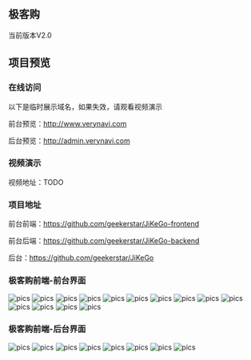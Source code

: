 ## 极客购

当前版本V2.0

## 项目预览

### 在线访问

以下是临时展示域名，如果失效，请观看视频演示

前台预览：http://www.verynavi.com

后台预览：http://admin.verynavi.com

### 视频演示

视频地址：TODO

### 项目地址

前台前端：https://github.com/geekerstar/JiKeGo-frontend

前台后端：https://github.com/geekerstar/JiKeGo-backend

后台：https://github.com/geekerstar/JiKeGo

### 极客购前端-前台界面

![pics](https://github.com/geekerstar/JiKeGo-frontend/blob/master/pics/14.jpg)
![pics](https://github.com/geekerstar/JiKeGo-frontend/blob/master/pics/1.jpg)
![pics](https://github.com/geekerstar/JiKeGo-frontend/blob/master/pics/2.jpg)
![pics](https://github.com/geekerstar/JiKeGo-frontend/blob/master/pics/3.jpg)
![pics](https://github.com/geekerstar/JiKeGo-frontend/blob/master/pics/4.jpg)
![pics](https://github.com/geekerstar/JiKeGo-frontend/blob/master/pics/5.jpg)
![pics](https://github.com/geekerstar/JiKeGo-frontend/blob/master/pics/6.jpg)
![pics](https://github.com/geekerstar/JiKeGo-frontend/blob/master/pics/7.jpg)
![pics](https://github.com/geekerstar/JiKeGo-frontend/blob/master/pics/8.jpg)
![pics](https://github.com/geekerstar/JiKeGo-frontend/blob/master/pics/9.jpg)
![pics](https://github.com/geekerstar/JiKeGo-frontend/blob/master/pics/10.jpg)
![pics](https://github.com/geekerstar/JiKeGo-frontend/blob/master/pics/11.jpg)
![pics](https://github.com/geekerstar/JiKeGo-frontend/blob/master/pics/12.jpg)
![pics](https://github.com/geekerstar/JiKeGo-frontend/blob/master/pics/13.jpg)

### 极客购前端-后台界面

![pics](https://github.com/geekerstar/JiKeGo-backend/blob/master/pics/1.jpg)
![pics](https://github.com/geekerstar/JiKeGo-backend/blob/master/pics/2.jpg)
![pics](https://github.com/geekerstar/JiKeGo-backend/blob/master/pics/3.jpg)
![pics](https://github.com/geekerstar/JiKeGo-backend/blob/master/pics/4.jpg)
![pics](https://github.com/geekerstar/JiKeGo-backend/blob/master/pics/5.jpg)
![pics](https://github.com/geekerstar/JiKeGo-backend/blob/master/pics/6.jpg)
![pics](https://github.com/geekerstar/JiKeGo-backend/blob/master/pics/7.jpg)
![pics](https://github.com/geekerstar/JiKeGo-backend/blob/master/pics/8.jpg)
